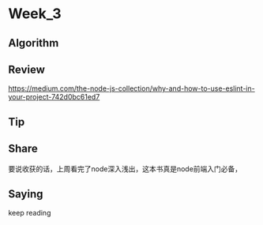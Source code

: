 # Week_3

## Algorithm


## Review 
https://medium.com/the-node-js-collection/why-and-how-to-use-eslint-in-your-project-742d0bc61ed7

## Tip 


## Share 

要说收获的话，上周看完了node深入浅出，这本书真是node前端入门必备，



## Saying

keep reading
